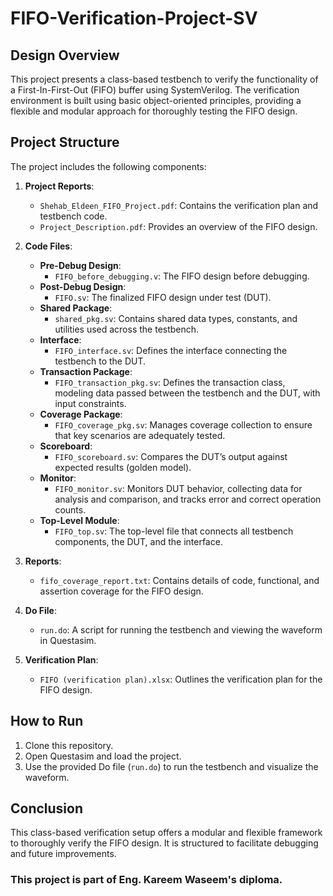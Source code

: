 # FIFO-Verification-Project-SV

## Design Overview
This project presents a class-based testbench to verify the functionality of a First-In-First-Out (FIFO) buffer using SystemVerilog. The verification environment is built using basic object-oriented principles, providing a flexible and modular approach for thoroughly testing the FIFO design.

## Project Structure

The project includes the following components:

1. **Project Reports**:
   - `Shehab_Eldeen_FIFO_Project.pdf`: Contains the verification plan and testbench code.
   - `Project_Description.pdf`: Provides an overview of the FIFO design.

2. **Code Files**:
   - **Pre-Debug Design**:
      - `FIFO_before_debugging.v`: The FIFO design before debugging.
   - **Post-Debug Design**:
      - `FIFO.sv`: The finalized FIFO design under test (DUT).
   - **Shared Package**:
      - `shared_pkg.sv`: Contains shared data types, constants, and utilities used across the testbench.
   - **Interface**:
      - `FIFO_interface.sv`: Defines the interface connecting the testbench to the DUT.
   - **Transaction Package**:
      - `FIFO_transaction_pkg.sv`: Defines the transaction class, modeling data passed between the testbench and the DUT, with input constraints.
   - **Coverage Package**:
      - `FIFO_coverage_pkg.sv`: Manages coverage collection to ensure that key scenarios are adequately tested.
   - **Scoreboard**:
      - `FIFO_scoreboard.sv`: Compares the DUT’s output against expected results (golden model).
   - **Monitor**:
      - `FIFO_monitor.sv`: Monitors DUT behavior, collecting data for analysis and comparison, and tracks error and correct operation counts.
   - **Top-Level Module**:
      - `FIFO_top.sv`: The top-level file that connects all testbench components, the DUT, and the interface.

3. **Reports**:
   - `fifo_coverage_report.txt`: Contains details of code, functional, and assertion coverage for the FIFO design.

4. **Do File**:
   - `run.do`: A script for running the testbench and viewing the waveform in Questasim.

5. **Verification Plan**:
   - `FIFO (verification plan).xlsx`: Outlines the verification plan for the FIFO design.

## How to Run
1. Clone this repository.
2. Open Questasim and load the project.
3. Use the provided Do file (`run.do`) to run the testbench and visualize the waveform.

## Conclusion
This class-based verification setup offers a modular and flexible framework to thoroughly verify the FIFO design. It is structured to facilitate debugging and future improvements.

### This project is part of Eng. Kareem Waseem's diploma.
